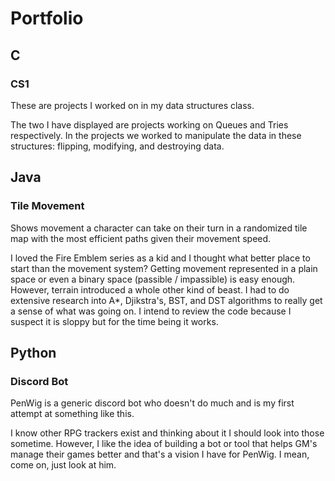# Portfolio

## C
### CS1
These are projects I worked on in my data structures class. 

The two I have displayed are projects working on Queues and Tries respectively.
In the projects we worked to manipulate the data in these structures: flipping, modifying, and destroying data.

## Java
### Tile Movement
Shows movement a character can take on their turn in a randomized tile map with the most efficient paths given their movement speed.

I loved the Fire Emblem series as a kid and I thought what better place to start than the movement system?
Getting movement represented in a plain space or even a binary space (passible / impassible) is easy enough.
However, terrain introduced a whole other kind of beast. 
I had to do extensive research into A*, Djikstra's, BST, and DST algorithms to really get a sense of what was going on.
I intend to review the code because I suspect it is sloppy but for the time being it works.

## Python
### Discord Bot
PenWig is a generic discord bot who doesn't do much and is my first attempt at something like this.

I know other RPG trackers exist and thinking about it I should look into those sometime.
However, I like the idea of building a bot or tool that helps GM's manage their games better and that's a vision I have for PenWig.
I mean, come on, just look at him.
